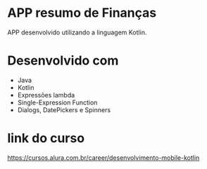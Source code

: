 # APP resumo de Finanças
APP desenvolvido utilizando a linguagem Kotlin.
# Desenvolvido com
- Java
- Kotlin
- Expressões lambda
- Single-Expression Function
- Dialogs, DatePickers e Spinners
# link do curso  
https://cursos.alura.com.br/career/desenvolvimento-mobile-kotlin
